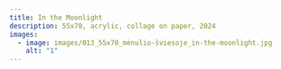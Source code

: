 ```yaml
---
title: In the Moonlight
description: 55x70, acrylic, collage on paper, 2024
images:
  - image: images/013_55x70_mėnulio-šviesoje_in-the-moonlight.jpg
    alt: "1"
---
```


